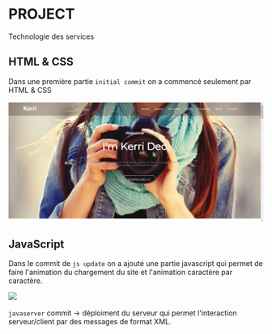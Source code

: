 # PROJECT
 Technologie des services
## HTML & CSS
Dans une première partie ``initial commit`` on a commencé seulement par HTML & CSS

![img.png](assets/img.png)

## JavaScript
Dans le commit de ``js update`` on a ajouté une partie javascript qui permet de
faire l'animation du chargement du site et l'animation caractère par caractère.

![](assets/KERRIWelcome.gif)


``javaserver`` commit -> déploiment du serveur qui permet l'interaction serveur/client par des messages de format XML.
